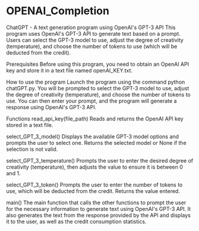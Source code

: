 # OPENAI_Completion

ChatGPT - A text generation program using OpenAI's GPT-3 API
This program uses OpenAI's GPT-3 API to generate text based on a prompt. Users can select the GPT-3 model to use, adjust the degree of creativity (temperature), and choose the number of tokens to use (which will be deducted from the credit).

Prerequisites
Before using this program, you need to obtain an OpenAI API key and store it in a text file named openAI_KEY.txt.

How to use the program
Launch the program using the command python chatGPT.py. You will be prompted to select the GPT-3 model to use, adjust the degree of creativity (temperature), and choose the number of tokens to use. You can then enter your prompt, and the program will generate a response using OpenAI's GPT-3 API.

Functions
read_api_key(file_path)
Reads and returns the OpenAI API key stored in a text file.

select_GPT_3_model()
Displays the available GPT-3 model options and prompts the user to select one. Returns the selected model or None if the selection is not valid.

select_GPT_3_temperature()
Prompts the user to enter the desired degree of creativity (temperature), then adjusts the value to ensure it is between 0 and 1.

select_GPT_3_token()
Prompts the user to enter the number of tokens to use, which will be deducted from the credit. Returns the value entered.

main()
The main function that calls the other functions to prompt the user for the necessary information to generate text using OpenAI's GPT-3 API. It also generates the text from the response provided by the API and displays it to the user, as well as the credit consumption statistics.
